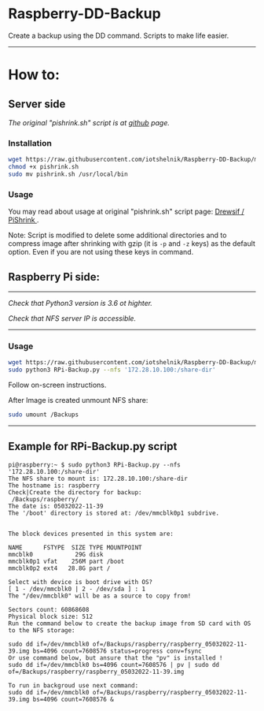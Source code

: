 # Raspberry-DD-Backup #
Create a backup using the DD command. Scripts to make life easier.

___
# How to: #
## Server side ##
_The original "pishrink.sh" script is at [github](https://github.com/Drewsif/PiShrink) page._

### Installation ###

```bash
wget https://raw.githubusercontent.com/iotshelnik/Raspberry-DD-Backup/main/pishrink.sh
chmod +x pishrink.sh
sudo mv pishrink.sh /usr/local/bin
```

### Usage ###

You may read about usage at original "pishrink.sh" script page:
[ Drewsif / PiShrink ](https://github.com/Drewsif/PiShrink#pishrink).

Note: Script is modified to delete some additional directories and to compress image after shrinking with gzip (it is `-p` and `-z` keys) as the default option. Even if you are not using these keys in command.

## Raspberry Pi side:
___
_Check that Python3 version is 3.6 ot highter._

_Check that NFS server IP is accessible._
___
### Usage ###

```bash
wget https://raw.githubusercontent.com/iotshelnik/Raspberry-DD-Backup/main/RPi-Backup.py
sudo python3 RPi-Backup.py --nfs '172.28.10.100:/share-dir'
```
Follow on-screen instructions.

After Image is created unmount NFS share:
```bash
sudo umount /Backups
```

___

## Example for RPi-Backup.py script ##
```
pi@raspberry:~ $ sudo python3 RPi-Backup.py --nfs '172.28.10.100:/share-dir'
The NFS share to mount is: 172.28.10.100:/share-dir 
The hostname is: raspberry
Check|Create the directory for backup: 
 /Backups/raspberry/
The date is: 05032022-11-39
The '/boot' directory is stored at: /dev/mmcblk0p1 subdrive.


The block devices presented in this system are:

NAME      FSTYPE  SIZE TYPE MOUNTPOINT
mmcblk0            29G disk 
mmcblk0p1 vfat    256M part /boot
mmcblk0p2 ext4   28.8G part /

Select with device is boot drive with OS?
[ 1 - /dev/mmcblk0 | 2 - /dev/sda ] : 1
The "/dev/mmcblk0" will be as a source to copy from!

Sectors count: 60868608
Physical block size: 512
Run the command below to create the backup image from SD card with OS to the NFS storage:

sudo dd if=/dev/mmcblk0 of=/Backups/raspberry/raspberry_05032022-11-39.img bs=4096 count=7608576 status=progress conv=fsync
Or use command below, but ansure that the "pv" is installed !
sudo dd if=/dev/mmcblk0 bs=4096 count=7608576 | pv | sudo dd of=/Backups/raspberry/raspberry_05032022-11-39.img

To run in backgroud use next command:
sudo dd if=/dev/mmcblk0 of=/Backups/raspberry/raspberry_05032022-11-39.img bs=4096 count=7608576 &
```